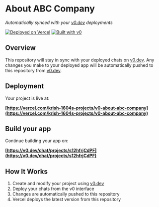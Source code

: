 # About ABC Company

*Automatically synced with your [v0.dev](https://v0.dev) deployments*

[![Deployed on Vercel](https://img.shields.io/badge/Deployed%20on-Vercel-black?style=for-the-badge&logo=vercel)](https://vercel.com/krish-1604s-projects/v0-about-abc-company)
[![Built with v0](https://img.shields.io/badge/Built%20with-v0.dev-black?style=for-the-badge)](https://v0.dev/chat/projects/s12hfrjCdPF)

## Overview

This repository will stay in sync with your deployed chats on [v0.dev](https://v0.dev).
Any changes you make to your deployed app will be automatically pushed to this repository from [v0.dev](https://v0.dev).

## Deployment

Your project is live at:

**[https://vercel.com/krish-1604s-projects/v0-about-abc-company](https://vercel.com/krish-1604s-projects/v0-about-abc-company)**

## Build your app

Continue building your app on:

**[https://v0.dev/chat/projects/s12hfrjCdPF](https://v0.dev/chat/projects/s12hfrjCdPF)**

## How It Works

1. Create and modify your project using [v0.dev](https://v0.dev)
2. Deploy your chats from the v0 interface
3. Changes are automatically pushed to this repository
4. Vercel deploys the latest version from this repository